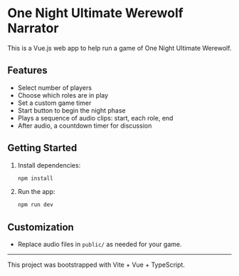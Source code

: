
# One Night Ultimate Werewolf Narrator

This is a Vue.js web app to help run a game of One Night Ultimate Werewolf.

## Features
- Select number of players
- Choose which roles are in play
- Set a custom game timer
- Start button to begin the night phase
- Plays a sequence of audio clips: start, each role, end
- After audio, a countdown timer for discussion

## Getting Started
1. Install dependencies:
   ```sh
   npm install
   ```
2. Run the app:
   ```sh
   npm run dev
   ```

## Customization
- Replace audio files in `public/` as needed for your game.

---
This project was bootstrapped with Vite + Vue + TypeScript.
